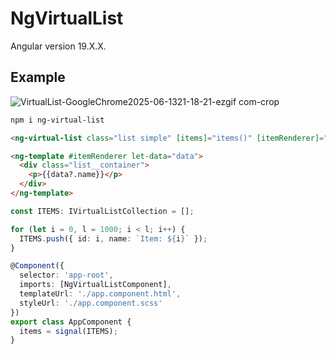 # NgVirtualList

Angular version 19.X.X.

## Example
![VirtualList-GoogleChrome2025-06-1321-18-21-ezgif com-crop](https://github.com/user-attachments/assets/7a364774-77d1-4ee6-8db0-4338a02d2357)

```bash
npm i ng-virtual-list
```

```html
<ng-virtual-list class="list simple" [items]="items()" [itemRenderer]="itemRenderer"></ng-virtual-list>

<ng-template #itemRenderer let-data="data">
  <div class="list__container">
    <p>{{data?.name}}</p>
  </div>
</ng-template>
```

```ts
const ITEMS: IVirtualListCollection = [];

for (let i = 0, l = 1000; i < l; i++) {
  ITEMS.push({ id: i, name: `Item: ${i}` });
}

@Component({
  selector: 'app-root',
  imports: [NgVirtualListComponent],
  templateUrl: './app.component.html',
  styleUrl: './app.component.scss'
})
export class AppComponent {
  items = signal(ITEMS);
}
```


